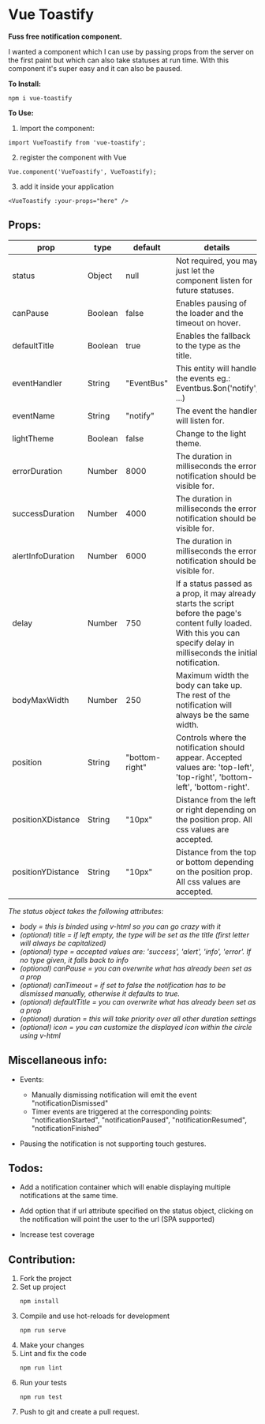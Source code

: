 # Vue Toastify

**Fuss free notification component.**

I wanted a component which I can use by passing props from the server on the first paint but which can also take statuses at run time. With this component it's super easy and it can also be paused.


**To Install:**

```
npm i vue-toastify
```

**To Use:**

1. Import the component:

```
import VueToastify from 'vue-toastify';
```

2.  register the component with Vue
```
Vue.component('VueToastify', VueToastify);
```
3. add it inside your application
```
<VueToastify :your-props="here" />
``` 
**Props:**
-

 prop | type | default | details 
---|---|---|---
status | Object | null | Not required, you may just let the component listen for future statuses.
canPause|Boolean|false|Enables pausing of the loader and the timeout on hover.
defaultTitle | Boolean | true | Enables the fallback to the type as the title.
 eventHandler | String | "EventBus" | This entity will handle the events eg.: Eventbus.$on('notify', ...)
 eventName | String | "notify" | The event the handler will listen for.
 lightTheme | Boolean | false | Change to the light theme.
 errorDuration | Number | 8000 | The duration in milliseconds the error notification should be visible for.
 successDuration | Number | 4000 | The duration in milliseconds the error notification should be visible for.
 alertInfoDuration | Number | 6000 | The duration in milliseconds the error notification should be visible for.
 delay | Number | 750 | If a status passed as a prop, it may already starts the script before the page's content fully loaded. With this you can specify delay in milliseconds the initial notification.
 bodyMaxWidth | Number | 250 | Maximum width the body can take up. The rest of the notification will always be the same width.
position|String|"bottom-right"| Controls where the notification should appear. Accepted values are: 'top-left', 'top-right', 'bottom-left', 'bottom-right'.
positionXDistance|String|"10px"| Distance from the left or right depending on the position prop. All css values are accepted.
positionYDistance|String|"10px"| Distance from the top or bottom depending on the position prop. All css values are accepted.



*The status object takes the following attributes:*
 - *body = this is binded using v-html so you can go crazy with it*
 - *(optional) title = if left empty, the type will be set as the title (first letter will always be capitalized)*
 - *(optional) type =  accepted values are: 'success', 'alert', 'info', 'error'. If no type given, it falls back to info*
 - *(optional) canPause = you can overwrite what has already been set as
   a prop*
 - *(optional) canTimeout = if set to false the notification has to be dismissed manually, otherwise it defaults to true.*
- *(optional) defaultTitle = you can overwrite what has already been set as
      a prop*
- *(optional) duration = this will take priority over all other duration settings*
- *(optional) icon = you can customize the displayed icon within the circle using v-html*

**Miscellaneous info:**
-
- Events:
  - Manually dismissing notification will emit the event "notificationDismissed"
  - Timer events are triggered at the corresponding points: "notificationStarted", "notificationPaused", "notificationResumed", "notificationFinished"

 - Pausing the notification is not supporting touch gestures.
 
**Todos:**
-
 - Add a notification container which will enable displaying multiple notifications at the same time.
 
- Add option that if url attribute specified on the status object, clicking on the notification
 will point the user to the url (SPA supported)

- Increase test coverage

**Contribution:**
-
1. Fork the project
2. Set up project
    ```
    npm install
    ```
3. Compile and use hot-reloads for development
    ```
    npm run serve
    ```
4. Make your changes
5. Lint and fix the code
    ```
    npm run lint
    ```
6. Run your tests
    ```
    npm run test
    ```
7. Push to git and create a pull request.
